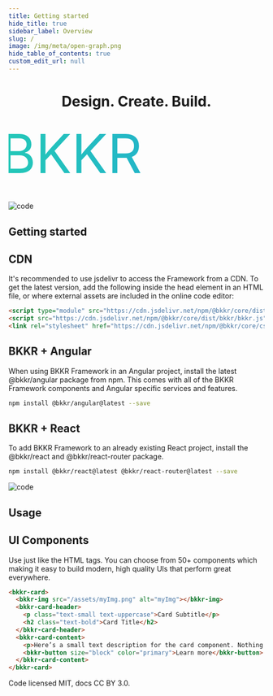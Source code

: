 ```yaml
---
title: Getting started
hide_title: true
sidebar_label: Overview
slug: /
image: /img/meta/open-graph.png
hide_table_of_contents: true
custom_edit_url: null
---
```


<head>
  <title>BKKR Documentation</title>
  <meta
    name="description"
    content="A UI toolkit for building performant, high-quality mobile and desktop apps using web technologies - HTML, CSS, and JavaScript."
  />
  <link rel="canonical" href="https://bkkr-team.github.io/bkkr-docs/" />
  <link rel="alternate" href="https://bkkr-team.github.io/bkkr-docs/" hreflang="x-default" />
  <link rel="alternate" href="https://bkkr-team.github.io/bkkr-docs/" hreflang="en" />
  <meta property="og:url" content="https://bkkr-team.github.io/bkkr-docs/" />
</head>

<header>
  <div className="landing-hero">
    <h1 className="landing-title">Design. Create. Build.</h1>
    <div className="landing-title-black">
      <svg viewBox="0 0 67 14">
        <defs>
          <linearGradient id="gradient" x1="0" x2="100%" y1="0" y2="0" gradientUnits="userSpaceOnUse">
            <stop stop-color="#23c7b8" offset="0%" />
            <stop stop-color="#23a6d5" offset="100%" />
          </linearGradient>
        </defs>
        <text x="-2" y="14" fill="url(#gradient)">
          BKKR
        </text>
      </svg>
    </div>
  </div>
</header>

<div>
    <img src="/docs/img/code-solid.svg" alt="code" class="landing-icon" />
</div>
<div class="landing-section row">
<div  class="col col-5 mb-3">
    <h2 class="landing-title">Getting started</h2>
</div>
<div class="col">
  <div className="mb-5">
    <h2 className="text-bolder">CDN</h2>
    <p>
      It's recommended to use jsdelivr to access the Framework from a CDN. To get the latest version, add the following
      inside the head element in an HTML file, or where external assets are included in the online code editor:
    </p>

```html
<script type="module" src="https://cdn.jsdelivr.net/npm/@bkkr/core/dist/bkkr/bkkr.esm.js"></script>
<script src="https://cdn.jsdelivr.net/npm/@bkkr/core/dist/bkkr/bkkr.js"></script>
<link rel="stylesheet" href="https://cdn.jsdelivr.net/npm/@bkkr/core/css/bkkr.css" />
```

  </div>
  <div className="mb-5">
    <h2 className="text-bolder">BKKR + Angular</h2>
    <p>
      When using BKKR Framework in an Angular project, install the latest @bkkr/angular package from npm. This comes
      with all of the BKKR Framework components and Angular specific services and features.
    </p>

```bash
npm install @bkkr/angular@latest --save
```

  </div>
  <div className="landing-disabled">
    <h2 className="text-bolder">BKKR + React</h2>
    <p>
      To add BKKR Framework to an already existing React project, install the @bkkr/react and @bkkr/react-router
      package.
    </p>

```bash
npm install @bkkr/react@latest @bkkr/react-router@latest --save
```

  </div>
</div>
</div>

<div>
    <img src="/docs/img/pen-solid.svg" alt="code" class="landing-icon" />
</div>
<div class="landing-section row">
    <div class="col col-5 mb-3">
        <h2 class="landing-title">Usage</h2>
    </div>
    <div class="col">
    <div class="mb-5">
    <h2 class="text-bolder">UI Components</h2>
    <p>Use just like the HTML tags. You can choose from 50+ components which making it easy to build modern, high quality UIs that perform great everywhere.</p>

```html
<bkkr-card>
  <bkkr-img src="/assets/myImg.png" alt="myImg"></bkkr-img>
  <bkkr-card-header>
    <p class="text-small text-uppercase">Card Subtitle</p>
    <h2 class="text-bold">Card Title</h2>
  </bkkr-card-header>
  <bkkr-card-content>
    <p>Here’s a small text description for the card component. Nothing more, nothing less.</p>
    <bkkr-button size="block" color="primary">Learn more</bkkr-button>
  </bkkr-card-content>
</bkkr-card>
```

</div>
</div>
</div>

<p class="text-end text-small mb-0">
    Code licensed MIT, docs CC BY 3.0.
</p>
